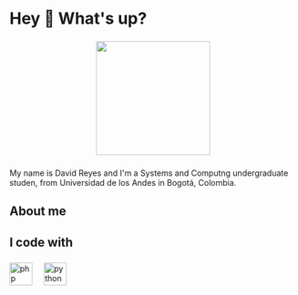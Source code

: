 <h1 align="left">Hey 👋 What's up?</h1>

###
<div align="center">
  <img height="200" src="https://encrypted-tbn0.gstatic.com/images?q=tbn:ANd9GcTepXDG3Dgvr7G0w8fNiqdq2dOO7vP-4n3Llg&s"  />
</div>

###

<p align="left">My name is David Reyes and I'm a Systems and Computng undergraduate studen, from Universidad de los Andes in Bogotá, Colombia. </p>

###

<h2 align="left">About me</h2>




###

<h2 align="left">I code with</h2>

###

<div align="left">
  <img src="https://cdn-icons-png.flaticon.com/512/919/919830.png" height="40" alt="php logo"  />
  <img width="12" />
  <img src="https://upload.wikimedia.org/wikipedia/commons/thumb/c/c3/Python-logo-notext.svg/1200px-Python-logo-notext.svg.png" height="40" alt="python logo"  />
  <img width="12" />

</div>




###

###
